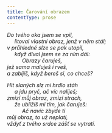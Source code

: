 ```yaml
---
title: Čarování obrazem
contentType: prose
---
```


_Do tvého oka jsem se vpil,  
     litoval vlastní obraz, jenž v něm stál;  
v průhledné slze se pak utopil,  
     když díval jsem se za ním dál:  
          Obrazy čaruješ,  
jež sama maluješ i rveš,  
a zabíjíš, když bereš si, co chceš?_

_Hlt slaných slz mi hrdlo stáh  
     a jdu pryč, ač víc naliješ;  
zmizí můj obraz, zmizí strach,  
     že ublížíš mi tím, jak čaruješ:  
          Ač navíc zbyde ti  
můj obraz, to už neplatí,  
vždyť z tvého srdce zášť se vytratí._
